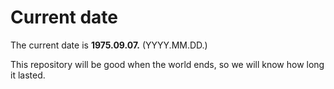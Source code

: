 # Current date

The current date is **1975.09.07.** (YYYY.MM.DD.)

This repository will be good when the world ends, so we will know how long it lasted.